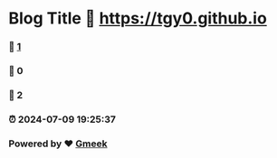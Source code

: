 # Blog Title :link: https://tgy0.github.io 
### :page_facing_up: [1](https://tgy0.github.io/tag.html) 
### :speech_balloon: 0 
### :hibiscus: 2 
### :alarm_clock: 2024-07-09 19:25:37 
### Powered by :heart: [Gmeek](https://github.com/Meekdai/Gmeek)
